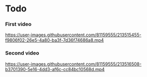 # Todo




### First video
https://user-images.githubusercontent.com/81159555/213515455-f9806f02-26e5-4a80-ba3f-7d36f74686a8.mp4

### Second video
https://user-images.githubusercontent.com/81159555/213516508-b3701390-5e16-4dd3-af6c-cc84bc10568d.mp4



